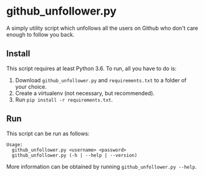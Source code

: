 # github_unfollower.py

A simply utility script which unfollows all the users on Github
who don't care enough to follow you back.

## Install

This script requires at least Python 3.6. To run, all you have
to do is:

1. Download `github_unfollower.py` and `requirements.txt`
   to a folder of your choice.
2. Create a virtualenv (not necessary, but recommended).
3. Run `pip install -r requirements.txt`.

## Run

This script can be run as follows:

```
Usage:
  github_unfollower.py <username> <password>
  github_unfollower.py (-h | --help | --version)
```

More information can be obtained by running
`github_unfollower.py --help`.
